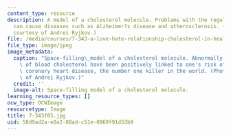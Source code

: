 ```yaml
---
content_type: resource
description: A model of a cholesterol molecule. Problems with the regulation of cholesterol
  can cause diseases such as Alzheimer?s disease and atherosclerosis. (Photograph
  courtesy of Andrei Ryjkov.)
file: /media/courses/7-343-a-love-hate-relationship-cholesterol-in-health-and-disease-fall-2005/58d9ad2ae8a288adc51e0969f91d53b9_7-343f05.jpg
file_type: image/jpeg
image_metadata:
  caption: "Space-filling\_model of a cholesterol molecule. Abnormally high levels\
    \ of blood cholesterol have been positively linked to one's risk of developing\
    \ coronary heart disease, the number one killer in the world. (Photograph courtesy\
    \ of Andrei Ryjkov.)"
  credit: ''
  image-alt: Space-filling model of a cholesterol molecule.
learning_resource_types: []
ocw_type: OCWImage
resourcetype: Image
title: 7-343f05.jpg
uid: 58d9ad2a-e8a2-88ad-c51e-0969f91d53b9
---
```

